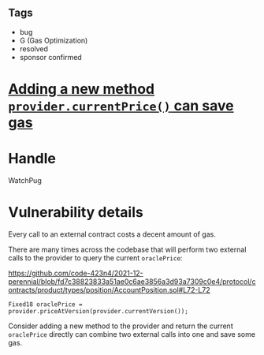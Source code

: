 ## Tags

- bug
- G (Gas Optimization)
- resolved
- sponsor confirmed

# [Adding a new method `provider.currentPrice()` can save gas](https://github.com/code-423n4/2021-12-perennial-findings/issues/27) 

# Handle

WatchPug


# Vulnerability details

Every call to an external contract costs a decent amount of gas.

There are many times across the codebase that will perform two external calls to the provider to query the current `oraclePrice`:

https://github.com/code-423n4/2021-12-perennial/blob/fd7c38823833a51ae0c6ae3856a3d93a7309c0e4/protocol/contracts/product/types/position/AccountPosition.sol#L72-L72

```solidity=72
Fixed18 oraclePrice = provider.priceAtVersion(provider.currentVersion());
```

Consider adding a new method to the provider and return the current `oraclePrice` directly can combine two external calls into one and save some gas.

